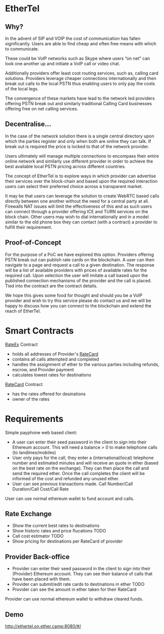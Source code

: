 # EtherTel

## Why?

In the advent of SIP and VOIP the cost of communication has fallen significantly. Users are able to find cheap and often free means with which to communicate. 

These could be VoIP networks such as Skype where users “on net” can look one another up and initiate a VoIP call or video chat. 

Additionally providers offer least cost routing services, such as, calling card solutions. Providers leverage cheaper connections internationally and then break out calls to the local PSTN thus enabling users to only pay the costs of the local legs. 

The convergence of these markets have lead to the network led providers offering PSTN break out and similarly traditional Calling Card businesses offering free on net calling services. 

## Decentralise...

In the case of the network solution there is a single central directory upon which the parties register and only when both are online they can talk. If break out is required the price is locked to that of the network provider. 

Users ultimately will manage multiple connections to encompass their entire online network and similarly use different provider in order to achieve the best available local PSTN pricing across different countries. 

The concept of EtherTel is to explore ways in which provider can advertise their services over the block-chain and based upon the required interaction users can select their preferred choice across a transparent market. 
 
It may be that users can leverage the solution to create WebRTC based calls directly between one another without the need for a central party at all. Firewalls NAT issues will limit the effectiveness of this and as such users can connect through a provider offering ICE and TURN services on the block chain. Other users may wish to dial internationally and in a model similar to the old phone box they can contact (with a contract) a provider to fulfill their requirement. 

## Proof-of-Concept

For the purpose of a PoC we have explored this option.  Providers offering PSTN break out can publish rate cards on the blockchain. A user can then navigate to a page and request a call to a given destination. The response will be a list of available providers with prices of available rates for the required call. Upon selection the user will imitate a call based upon the published connection mechanisms of the provider and the call is placed. Tied into the contract are the contract details. 

We hope this gives some food for thought and should you be a VoIP provider and wish to try this service please do contact us and we will be happy to discuss how you can connect to the blockchain and extend the reach of EtherTel. 

# Smart Contracts

[RateEx](https://github.com/andygray/ethertel/blob/master/dapp/contracts/RateEx.sol) Contract

 * holds all addresses of Provider's [RateCard](https://github.com/andygray/ethertel/blob/master/dapp/contracts/RateCard.sol)
 * contains all calls attempted and completed
 * handles the assignment of ether to the various parties including refunds, escrow, and Provider payment
 * calculates lowest rates for destinations

[RateCard](https://github.com/andygray/ethertel/blob/master/dapp/contracts/RateCard.sol) Contract
  * has the rates offered for desinations
  * owner of the rates

# Requirements 

Simple payphone web based client: 

* A user can enter their seed password in the client to sign into their Ethereum account. This will need a balance > 0 to make telephone calls (to landlines/mobiles)
* User only pays for the call, they enter a (international/local) telephone number and estimated minutes and will receive an quote in ether (based on the best rate on the exchange). They can then place the call and send the required ether. Once the call completes the client will be informed of the cost and refunded any unused ether.
* User can see previous transactions made. Call Number/Call Duration/Call Cost/Call Rate

User can use normal ethereum wallet to fund account and calls.

## Rate Exchange

* Show the current best rates to destinations
* Show historic rates and price flucations TODO
* Call cost estimator TODO
* Show pricing for destinations per RateCard of provider

## Provider Back-office

* Provider can enter their seed password in the client to sign into their (Provider) Ethereum account. They can see their balance of calls that have been placed with them.
* Provider can submit/edit rate cards to destinations in ether TODO
* Provider can see the amount in ether taken for their RateCard

Provider can use normal ethereum wallet to withdraw cleared funds.


## Demo

http://ethertel.on.ether.camp:8080/#/


